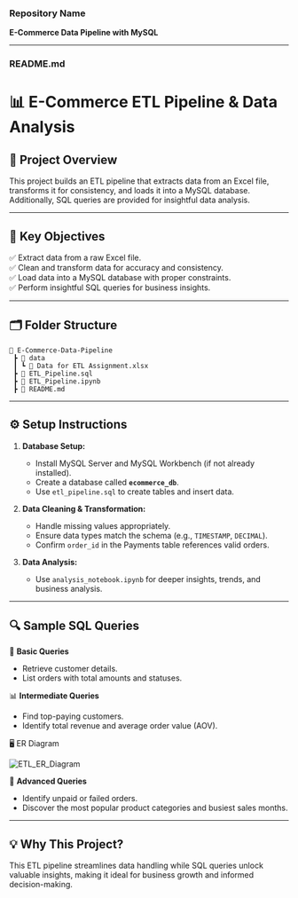 ### Repository Name  
**E-Commerce Data Pipeline with MySQL**

---

### README.md  
# 📊 E-Commerce ETL Pipeline & Data Analysis  

## 🚀 Project Overview  
This project builds an ETL pipeline that extracts data from an Excel file, transforms it for consistency, and loads it into a MySQL database. Additionally, SQL queries are provided for insightful data analysis.  

---

## 🎯 Key Objectives  
✅ Extract data from a raw Excel file.  
✅ Clean and transform data for accuracy and consistency.  
✅ Load data into a MySQL database with proper constraints.  
✅ Perform insightful SQL queries for business insights.  

---

## 🗂️ Folder Structure  
```
📂 E-Commerce-Data-Pipeline
 ┣ 📂 data
 ┃ ┗ 📄 Data for ETL Assignment.xlsx
 ┣ 📄 ETL_Pipeline.sql
 ┣ 📄 ETL_Pipeline.ipynb
 ┣ 📄 README.md

```

---

## ⚙️ Setup Instructions  
1. **Database Setup:**  
   - Install MySQL Server and MySQL Workbench (if not already installed).  
   - Create a database called **`ecommerce_db`**.  
   - Use `etl_pipeline.sql` to create tables and insert data.  

2. **Data Cleaning & Transformation:**  
   - Handle missing values appropriately.  
   - Ensure data types match the schema (e.g., `TIMESTAMP`, `DECIMAL`).  
   - Confirm `order_id` in the Payments table references valid orders.  

3. **Data Analysis:**  
   - Use `analysis_notebook.ipynb` for deeper insights, trends, and business analysis.  

---

## 🔍 Sample SQL Queries  
💬 **Basic Queries**  
- Retrieve customer details.  
- List orders with total amounts and statuses.  

📊 **Intermediate Queries**  
- Find top-paying customers.  
- Identify total revenue and average order value (AOV).  

🖥️ ER Diagram

![ETL_ER_Diagram](https://github.com/user-attachments/assets/b7015fb1-7a6e-4766-afc4-e89e5ad6acb9)



🚀 **Advanced Queries**  
- Identify unpaid or failed orders.  
- Discover the most popular product categories and busiest sales months.  

---

## 💡 Why This Project?  
This ETL pipeline streamlines data handling while SQL queries unlock valuable insights, making it ideal for business growth and informed decision-making.  

